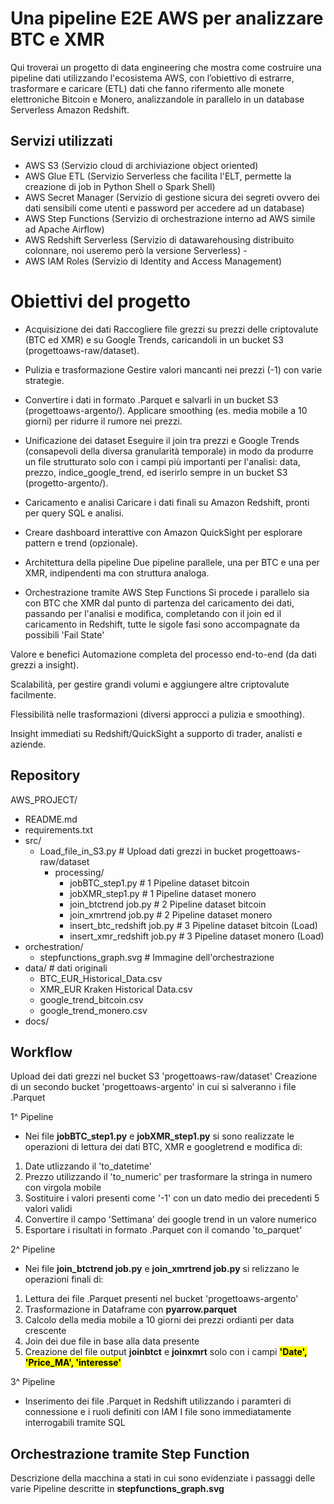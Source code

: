 # Una pipeline E2E AWS per analizzare BTC e XMR
Qui troverai un progetto di data engineering che mostra come costruire una pipeline dati utilizzando l'ecosistema AWS, con l’obiettivo di estrarre, trasformare e caricare (ETL) dati che fanno rifermento alle monete elettroniche Bitcoin e Monero, analizzandole in parallelo in un database Serverless Amazon Redshift.

## Servizi utilizzati
- AWS S3 (Servizio cloud di archiviazione object oriented)
- AWS Glue ETL (Servizio Serverless che facilita l'ELT, permette la creazione di job in Python Shell o Spark Shell)
- AWS Secret Manager (Servizio di gestione sicura dei segreti ovvero dei dati sensibili come utenti e password per accedere ad un database)
- AWS Step Functions (Servizio di orchestrazione interno ad AWS simile ad Apache Airflow)
- AWS Redshift Serverless (Servizio di datawarehousing distribuito colonnare, noi useremo però la versione Serverless) -
- AWS IAM Roles (Servizio di Identity and Access Management)

# Obiettivi del progetto
- Acquisizione dei dati
Raccogliere file grezzi su prezzi delle criptovalute (BTC ed XMR) e su Google Trends, caricandoli in un bucket S3 (progettoaws-raw/dataset).

- Pulizia e trasformazione
Gestire valori mancanti nei prezzi (-1) con varie strategie.

- Convertire i dati in formato .Parquet e salvarli in un bucket S3 (progettoaws-argento/).
Applicare smoothing (es. media mobile a 10 giorni) per ridurre il rumore nei prezzi.

- Unificazione dei dataset
Eseguire il join tra prezzi e Google Trends (consapevoli della diversa granularità temporale) in modo da produrre un file strutturato solo con i campi più importanti per l'analisi: data, prezzo, indice_google_trend, ed iserirlo sempre in un bucket S3 (progetto-argento/).

- Caricamento e analisi
Caricare i dati finali su Amazon Redshift, pronti per query SQL e analisi.

- Creare dashboard interattive con Amazon QuickSight per esplorare pattern e trend (opzionale).

- Architettura della pipeline
Due pipeline parallele, una per BTC e una per XMR, indipendenti ma con struttura analoga.

- Orchestrazione tramite AWS Step Functions
Si procede i parallelo sia con BTC che XMR dal punto di partenza del caricamento dei dati, passando per l'analisi e modifica, completando con il join ed il caricamento in Redshift, tutte le sigole fasi sono accompagnate da possibili 'Fail State'

Valore e benefici
Automazione completa del processo end-to-end (da dati grezzi a insight).

Scalabilità, per gestire grandi volumi e aggiungere altre criptovalute facilmente.

Flessibilità nelle trasformazioni (diversi approcci a pulizia e smoothing).

Insight immediati su Redshift/QuickSight a supporto di trader, analisti e aziende.

## Repository
AWS_PROJECT/
- README.md
- requirements.txt
- src/
    - Load_file_in_S3.py     # Upload dati grezzi in bucket progettoaws-raw/dataset
      - processing/
        - jobBTC_step1.py             # 1 Pipeline dataset bitcoin   
        - jobXMR_step1.py             # 1 Pipeline dataset monero
        - join_btctrend job.py        # 2 Pipeline dataset bitcoin
        - join_xmrtrend job.py        # 2 Pipeline dataset monero
        - insert_btc_redshift job.py  # 3 Pipeline dataset bitcoin (Load)
        - insert_xmr_redshift job.py  # 3 Pipeline dataset monero (Load)
- orchestration/
    - stepfunctions_graph.svg  # Immagine dell'orchestrazione      
- data/                # dati originali
    - BTC_EUR_Historical_Data.csv
    - XMR_EUR Kraken Historical Data.csv
    - google_trend_bitcoin.csv
    - google_trend_monero.csv               
- docs/

## Workflow
Upload dei dati grezzi nel bucket S3 'progettoaws-raw/dataset'
Creazione di un secondo bucket 'progettoaws-argento' in cui si salveranno i file .Parquet

1^ Pipeline
- Nei file <strong>jobBTC_step1.py</strong> e <strong>jobXMR_step1.py</strong> si sono realizzate le operazioni di lettura dei dati BTC, XMR e googletrend e modifica di:
1. Date utlizzando il 'to_datetime'
2. Prezzo utilizzando il 'to_numeric' per trasformare la stringa in numero con virgola mobile
3. Sostituire i valori presenti come '-1' con un dato medio dei precedenti 5 valori validi
4. Convertire il campo 'Settimana' dei google trend in un valore numerico
5. Esportare i risultati in formato .Parquet con il comando 'to_parquet'

2^ Pipeline
- Nei file <strong>join_btctrend job.py</strong> e <strong>join_xmrtrend job.py</strong> si relizzano le operazioni finali di:
1. Lettura dei file .Parquet presenti nel bucket 'progettoaws-argento'
2. Trasformazione in Dataframe con <strong>pyarrow.parquet</strong>
3. Calcolo della media mobile a 10 giorni dei prezzi ordianti per data crescente
4. Join dei due file in base alla data presente
5. Creazione del file output <strong>joinbtct</strong> e <strong>joinxmrt</strong> solo con i campi <strong><mark>'Date', 'Price_MA', 'interesse'</mark></strong>

3^ Pipeline 
- Inserimento dei file .Parquet in Redshift utilizzando i paramteri di connessione e i ruoli definiti con IAM
I file sono immediatamente interrogabili tramite SQL

## Orchestrazione tramite Step Function
Descrizione della macchina a stati in cui sono evidenziate i passaggi delle varie Pipeline descritte in <strong>stepfunctions_graph.svg</strong>
